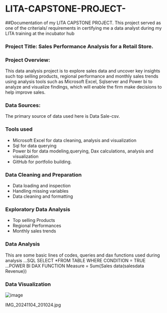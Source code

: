 # LITA-CAPSTONE-PROJECT-
##Documentation of my LITA CAPSTONE PROJECT. This project served as one of the criterials/ requirements in certifying me a data analyst during my LITA training at the incubator hub 
### Project Title: Sales Performance Analysis for a Retail Store.
### Project Overview: 
This data analysis project is to explore sales data and uncover key insights such top selling products, regional performance and monthly sales trends using analysis tools such as Microsoft Excel, Sqlserver and Power bi to analyze and visualize findings, which will enable the firm make decisions to help improve sales.

### Data Sources: 
The primary source of data used here is Data Sale-csv.

### Tools used
- Microsoft Excel for data cleaning, analysis and visualization
- Sql for data querying
- Power bi for data modeling,querying, Dax calculations, analysis and visualization
- GitHub for portfolio building.

### Data Cleaning and Preparation 
- Data loading and inspection
- Handling missing variables
- Data cleaning and formatting

### Exploratory Data Analysis 
- Top selling Products
- Regional Performances
- Monthly sales trends

### Data Analysis 
This are some basic lines of codes, queries and dax functions used during analysis 
...SQL
SELECT *FROM TABLE
WHERE CONDITION = TRUE
...POWER BI DAX FUNCTION 
Measure = Sum{Sales data(salesdata Revenue})
### Data Visualization 
![image](https://github.com/user-attachments/assets/6adf6704-b3da-4bcf-adf7-98ad0b43405c)


IMG_20241104_201024.jpg




 

